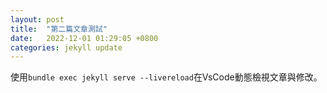 ```yaml
---
layout: post
title:  "第二篇文章測試"
date:   2022-12-01 01:29:05 +0800
categories: jekyll update
---
```


使用`bundle exec jekyll serve --livereload`在VsCode動態檢視文章與修改。
